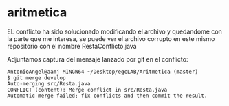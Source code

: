 # aritmetica


EL conflicto ha sido solucionado modificando el archivo y quedandome con la parte que me interesa, se puede ver el archivo corrupto en este mismo repositorio con el nombre RestaConflicto.java

Adjuntamos captura del mensaje lanzado por git en el conflicto:

    AntonioAngel@aamj MINGW64 ~/Desktop/egcLAB/Aritmetica (master)
    $ git merge develop
    Auto-merging src/Resta.java
    CONFLICT (content): Merge conflict in src/Resta.java
    Automatic merge failed; fix conflicts and then commit the result.

